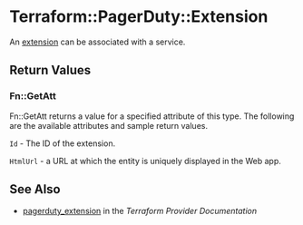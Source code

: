 # Terraform::PagerDuty::Extension

An [extension](https://v2.developer.pagerduty.com/v2/page/api-reference#!/Extensions/post_extensions) can be associated with a service.

## Return Values

### Fn::GetAtt

Fn::GetAtt returns a value for a specified attribute of this type. The following are the available attributes and sample return values.

`Id` - The ID of the extension.

`HtmlUrl` - a URL at which the entity is uniquely displayed in the Web app.

## See Also

* [pagerduty_extension](https://www.terraform.io/docs/providers/pagerduty/r/extension.html) in the _Terraform Provider Documentation_